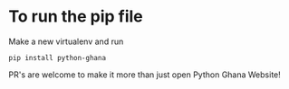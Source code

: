 # To run the pip file
Make a new virtualenv and run 

```pip install python-ghana```

 PR's are welcome to make it more than just open Python Ghana Website!
